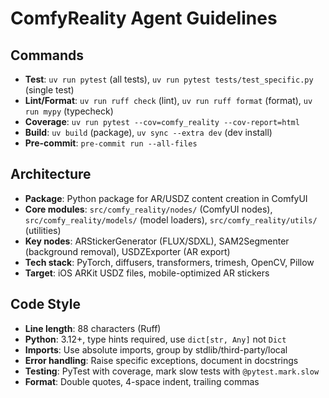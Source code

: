 # ComfyReality Agent Guidelines

## Commands
- **Test**: `uv run pytest` (all tests), `uv run pytest tests/test_specific.py` (single test)
- **Lint/Format**: `uv run ruff check` (lint), `uv run ruff format` (format), `uv run mypy` (typecheck)
- **Coverage**: `uv run pytest --cov=comfy_reality --cov-report=html`
- **Build**: `uv build` (package), `uv sync --extra dev` (dev install)
- **Pre-commit**: `pre-commit run --all-files`

## Architecture
- **Package**: Python package for AR/USDZ content creation in ComfyUI
- **Core modules**: `src/comfy_reality/nodes/` (ComfyUI nodes), `src/comfy_reality/models/` (model loaders), `src/comfy_reality/utils/` (utilities)
- **Key nodes**: ARStickerGenerator (FLUX/SDXL), SAM2Segmenter (background removal), USDZExporter (AR export)
- **Tech stack**: PyTorch, diffusers, transformers, trimesh, OpenCV, Pillow
- **Target**: iOS ARKit USDZ files, mobile-optimized AR stickers

## Code Style
- **Line length**: 88 characters (Ruff)
- **Python**: 3.12+, type hints required, use `dict[str, Any]` not `Dict`
- **Imports**: Use absolute imports, group by stdlib/third-party/local
- **Error handling**: Raise specific exceptions, document in docstrings
- **Testing**: PyTest with coverage, mark slow tests with `@pytest.mark.slow`
- **Format**: Double quotes, 4-space indent, trailing commas
